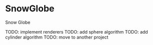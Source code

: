 # SnowGlobe
Snow Globe

TODO: implement renderers
TODO: add sphere algorithm
TODO: add cylinder algorithm
TODO: move to another project

